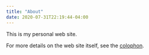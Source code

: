 ```yaml
---
title: "About"
date: 2020-07-31T22:19:44-04:00
---
```


This is my personal web site.

For more details on the web site itself, see the [colophon](../colophon/).
